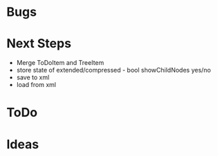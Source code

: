 ﻿# Bugs

# Next Steps
* Merge ToDoItem and TreeItem
* store state of extended/compressed - bool showChildNodes yes/no
* save to xml
* load from xml

# ToDo

# Ideas
